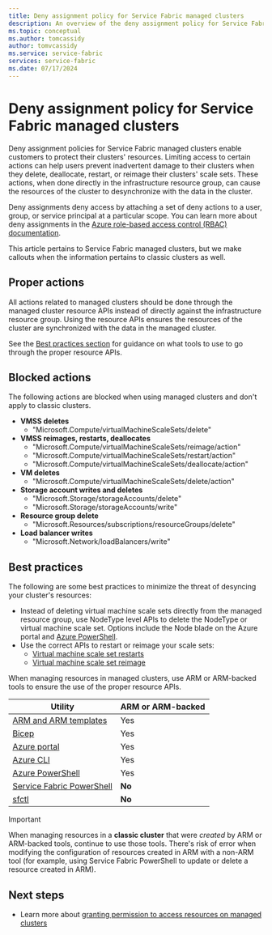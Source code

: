 ```yaml
---
title: Deny assignment policy for Service Fabric managed clusters
description: An overview of the deny assignment policy for Service Fabric managed clusters.
ms.topic: conceptual
ms.author: tomcassidy
author: tomvcassidy
ms.service: service-fabric
services: service-fabric
ms.date: 07/17/2024
---
```


# Deny assignment policy for Service Fabric managed clusters

Deny assignment policies for Service Fabric managed clusters enable customers to protect their clusters' resources. Limiting access to certain actions can help users prevent inadvertent damage to their clusters when they delete, deallocate, restart, or reimage their clusters' scale sets. These actions, when done directly in the infrastructure resource group, can cause the resources of the cluster to desynchronize with the data in the cluster.

Deny assignments deny access by attaching a set of deny actions to a user, group, or service principal at a particular scope. You can learn more about deny assignments in the [Azure role-based access control (RBAC) documentation](../role-based-access-control/deny-assignments.md).

This article pertains to Service Fabric managed clusters, but we make callouts when the information pertains to classic clusters as well.

## Proper actions

All actions related to managed clusters should be done through the managed cluster resource APIs instead of directly against the infrastructure resource group. Using the resource APIs ensures the resources of the cluster are synchronized with the data in the managed cluster.

See the [Best practices section](#best-practices) for guidance on what tools to use to go through the proper resource APIs.

## Blocked actions

The following actions are blocked when using managed clusters and don't apply to classic clusters.

* **VMSS deletes**
    * "Microsoft.Compute/virtualMachineScaleSets/delete"
* **VMSS reimages, restarts, deallocates**
    * "Microsoft.Compute/virtualMachineScaleSets/reimage/action"
    * "Microsoft.Compute/virtualMachineScaleSets/restart/action"
    * "Microsoft.Compute/virtualMachineScaleSets/deallocate/action"
* **VM deletes**
    * "Microsoft.Compute/virtualMachineScaleSets/delete/action"
* **Storage account writes and deletes**
    * "Microsoft.Storage/storageAccounts/delete"
    * "Microsoft.Storage/storageAccounts/write"
* **Resource group delete**
    * "Microsoft.Resources/subscriptions/resourceGroups/delete"
* **Load balancer writes**
    * "Microsoft.Network/loadBalancers/write"

## Best practices

The following are some best practices to minimize the threat of desyncing your cluster's resources:

* Instead of deleting virtual machine scale sets directly from the managed resource group, use NodeType level APIs to delete the NodeType or virtual machine scale set. Options include the Node blade on the Azure portal and [Azure PowerShell](/powershell/module/az.servicefabric/remove-azservicefabricmanagednodetype).
* Use the correct APIs to restart or reimage your scale sets:
  * [Virtual machine scale set restarts](/powershell/module/az.servicefabric/restart-azservicefabricmanagednodetype)
  * [Virtual machine scale set reimage](/powershell/module/az.servicefabric/set-azservicefabricmanagednodetype)

When managing resources in managed clusters, use ARM or ARM-backed tools to ensure the use of the proper resource APIs.

| Utility | ARM or ARM-backed |
| - | - |
| [ARM and ARM templates](/azure/templates/microsoft.servicefabric/clusters?pivots=deployment-language-arm-template) | Yes |
| [Bicep](/azure/templates/microsoft.servicefabric/clusters?pivots=deployment-language-bicep) | Yes |
| [Azure portal](https://portal.azure.com) | Yes |
| [Azure CLI](/cli/azure/sf?view=azure-cli-latest&preserve-view=true) | Yes |
| [Azure PowerShell](/powershell/module/az.servicefabric/?view=azps-12.1.0&preserve-view=true) | Yes |
| [Service Fabric PowerShell](/powershell/module/servicefabric/?view=azureservicefabricps&preserve-view=true) | **No** |
| [sfctl](service-fabric-sfctl.md) | **No** |

> [!IMPORTANT]
> When managing resources in a **classic cluster** that were *created* by ARM or ARM-backed tools, continue to use those tools. There's risk of error when modifying the configuration of resources created in ARM with a non-ARM tool (for example, using Service Fabric PowerShell to update or delete a resource created in ARM).

## Next steps

* Learn more about [granting permission to access resources on managed clusters](how-to-managed-cluster-grant-access-other-resources.md)
